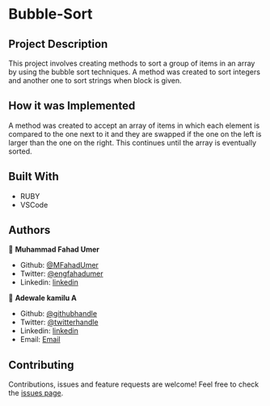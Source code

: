 # Bubble-Sort

## Project Description

This project involves creating methods to sort a group of items in an array by using the bubble sort techniques. A method was created to sort integers and another one to sort strings when block is given.

## How it was Implemented

A method was created to accept an array of items in which each element is compared to the one next to it and they are swapped if the one on the left is larger than the one on the right. This continues until the array is eventually sorted.

## Built With

* RUBY
* VSCode

## Authors

👤 **Muhammad Fahad Umer**

- Github: [@MFahadUmer](https://github.com/MFahadUmer)
- Twitter: [@engfahadumer](https://twitter.com/engfahadumer)
- Linkedin: [linkedin](https://www.linkedin.com/in/engineer-muhammad-fahad-e-umer-08813055/)

👤 **Adewale kamilu A**  
* Github: [@githubhandle](https://github.com/adewaleK)
* Twitter: [@twitterhandle](https://twitter.com/twitterhandle)
* Linkedin: [linkedin](https://linkedin.com/linkedinhandle)
* Email: [Email](devkamilnaija@gmail.com)

## Contributing

Contributions, issues and feature requests are welcome!
Feel free to check the [issues page](issues/).
